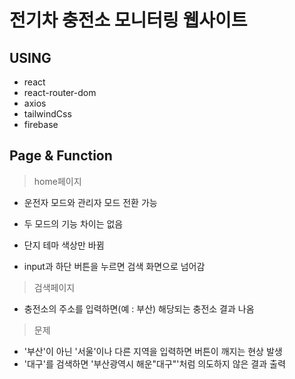 # 전기차 충전소 모니터링 웹사이트

## USING

- react
- react-router-dom
- axios
- tailwindCss
- firebase

## Page & Function

> home페이지

- 운전자 모드와 관리자 모드 전환 가능

- 두 모드의 기능 차이는 없음
- 단지 테마 색상만 바뀜
- input과 하단 버튼을 누르면 검색 화면으로 넘어감

> 검색페이지

- 충전소의 주소를 입력하면(예 : 부산) 해당되는 충전소 결과 나옴

> 문제

- '부산'이 아닌 '서울'이나 다른 지역을 입력하면 버튼이 깨지는 현상 발생
- '대구'를 검색하면 '부산광역시 해운"대구"'처럼 의도하지 않은 결과 출력
